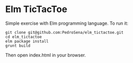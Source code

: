 
# Elm TicTacToe

Simple exercise with Elm programming language. To run it:

```
git clone git@github.com:PedroSena/elm_tictactoe.git
cd elm_tictactoe
elm package install
grunt build
```

Then open index.html in your browser.
